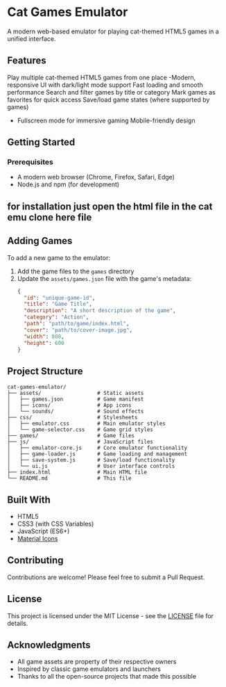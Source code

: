 # Cat Games Emulator

A modern web-based emulator for playing cat-themed HTML5 games in a unified interface.

## Features

Play multiple cat-themed HTML5 games from one place
-Modern, responsive UI with dark/light mode support
 Fast loading and smooth performance
 Search and filter games by title or category
 Mark games as favorites for quick access
 Save/load game states (where supported by games)

- Fullscreen mode for immersive gaming
 Mobile-friendly design

## Getting Started

### Prerequisites

- A modern web browser (Chrome, Firefox, Safari, Edge)
- Node.js and npm (for development)

## for installation just open the html file in the cat emu clone here file 

## Adding Games

To add a new game to the emulator:

1. Add the game files to the `games` directory
2. Update the `assets/games.json` file with the game's metadata:
   ```json
   {
     "id": "unique-game-id",
     "title": "Game Title",
     "description": "A short description of the game",
     "category": "Action",
     "path": "path/to/game/index.html",
     "cover": "path/to/cover-image.jpg",
     "width": 800,
     "height": 600
   }
   ```

## Project Structure

```
cat-games-emulator/
├── assets/                  # Static assets
│   ├── games.json           # Game manifest
│   ├── icons/               # App icons
│   └── sounds/              # Sound effects
├── css/                     # Stylesheets
│   ├── emulator.css         # Main emulator styles
│   └── game-selector.css    # Game grid styles
├── games/                   # Game files
├── js/                      # JavaScript files
│   ├── emulator-core.js     # Core emulator functionality
│   ├── game-loader.js       # Game loading and management
│   ├── save-system.js       # Save/load functionality
│   └── ui.js                # User interface controls
├── index.html               # Main HTML file
└── README.md                # This file
```

## Built With

- HTML5
- CSS3 (with CSS Variables)
- JavaScript (ES6+)
- [Material Icons](https://fonts.google.com/icons)

## Contributing

Contributions are welcome! Please feel free to submit a Pull Request.

## License

This project is licensed under the MIT License - see the [LICENSE](LICENSE) file for details.

## Acknowledgments

- All game assets are property of their respective owners
- Inspired by classic game emulators and launchers
- Thanks to all the open-source projects that made this possible

